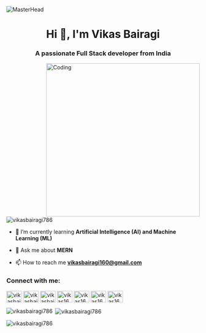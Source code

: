 ![MasterHead](https://mir-s3-cdn-cf.behance.net/project_modules/fs/54b6c068097599.5b50bca476b9b.gif)
<h1 align="center">Hi 👋, I'm Vikas Bairagi</h1>
<h3 align="center">A passionate Full Stack developer from India</h3>
<img align="right" alt="Coding" width="400" src="https://c.tenor.com/2uyENRmiUt0AAAAC/coding.gif">


<p align="left"> <img src="https://komarev.com/ghpvc/?username=vikasbairagi786&label=Profile%20views&color=0e75b6&style=flat" alt="vikasbairagi786" /> </p>

- 🌱 I’m currently learning **Artificial Intelligence (AI) and Machine Learning (ML)**

- 💬 Ask me about **MERN**

- 📫 How to reach me **vikasbairagi160@gmail.com**

<h3 align="left">Connect with me:</h3>
<p align="left">
<a href="https://twitter.com/vikasbairagi08" target="blank"><img align="center" src="https://raw.githubusercontent.com/rahuldkjain/github-profile-readme-generator/master/src/images/icons/Social/twitter.svg" alt="vikasbairagi08" height="30" width="40" /></a>
<a href="https://linkedin.com/in/vikasbairagi786" target="blank"><img align="center" src="https://raw.githubusercontent.com/rahuldkjain/github-profile-readme-generator/master/src/images/icons/Social/linked-in-alt.svg" alt="vikasbairagi786" height="30" width="40" /></a>
<a href="https://instagram.com/vikasbairagi08" target="blank"><img align="center" src="https://raw.githubusercontent.com/rahuldkjain/github-profile-readme-generator/master/src/images/icons/Social/instagram.svg" alt="vikasbairagi08" height="30" width="40" /></a>
<a href="https://www.codechef.com/users/vikas160" target="blank"><img align="center" src="https://cdn.jsdelivr.net/npm/simple-icons@3.1.0/icons/codechef.svg" alt="vikas160" height="30" width="40" /></a>
<a href="https://codeforces.com/profile/vikas160" target="blank"><img align="center" src="https://raw.githubusercontent.com/rahuldkjain/github-profile-readme-generator/master/src/images/icons/Social/codeforces.svg" alt="vikas160" height="30" width="40" /></a>
<a href="https://www.leetcode.com/vikas160" target="blank"><img align="center" src="https://raw.githubusercontent.com/rahuldkjain/github-profile-readme-generator/master/src/images/icons/Social/leet-code.svg" alt="vikas160" height="30" width="40" /></a>
<a href="https://auth.geeksforgeeks.org/user/vikas160" target="blank"><img align="center" src="https://raw.githubusercontent.com/rahuldkjain/github-profile-readme-generator/master/src/images/icons/Social/geeks-for-geeks.svg" alt="vikas160" height="30" width="40" /></a>
</p>

<p><img align="left" src="https://github-readme-stats.vercel.app/api/top-langs?username=vikasbairagi786&show_icons=true&locale=en&layout=compact" alt="vikasbairagi786" /></p>

<p>&nbsp;<img align="center" src="https://github-readme-stats.vercel.app/api?username=vikasbairagi786&show_icons=true&locale=en" alt="vikasbairagi786" /></p>

<p><img align="center" src="https://github-readme-streak-stats.herokuapp.com/?user=vikasbairagi786&" alt="vikasbairagi786" /></p>
